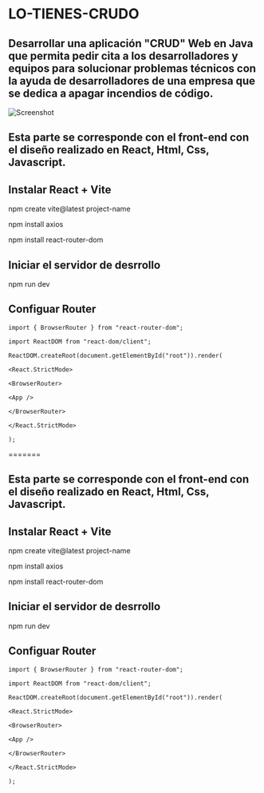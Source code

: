 # LO-TIENES-CRUDO
## Desarrollar una aplicación "CRUD" Web en Java que permita pedir cita a los desarrolladores y equipos para solucionar problemas técnicos con la ayuda de desarrolladores de una empresa que se dedica a apagar incendios de código.
![Screenshot](lo_tienes_crudos.jpeg)
## Esta parte se corresponde con el front-end con el diseño realizado en React, Html, Css, Javascript.

## Instalar React + Vite
npm create vite@latest project-name

npm install axios

npm install react-router-dom

## Iniciar el servidor de desrrollo
npm run dev

## Configuar Router
```
import { BrowserRouter } from "react-router-dom";

import ReactDOM from "react-dom/client";

ReactDOM.createRoot(document.getElementById("root")).render(

<React.StrictMode>
  
<BrowserRouter>
    
<App />
      
</BrowserRouter>
    
</React.StrictMode>
  
);
```
=======

## Esta parte se corresponde con el front-end con el diseño realizado en React, Html, Css, Javascript.

## Instalar React + Vite
npm create vite@latest project-name

npm install axios

npm install react-router-dom

## Iniciar el servidor de desrrollo
npm run dev

## Configuar Router
```
import { BrowserRouter } from "react-router-dom";

import ReactDOM from "react-dom/client";

ReactDOM.createRoot(document.getElementById("root")).render(

<React.StrictMode>
  
<BrowserRouter>
    
<App />
      
</BrowserRouter>
    
</React.StrictMode>
  
);
```
